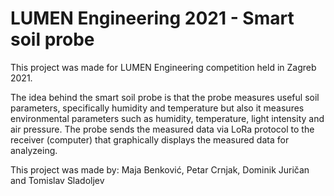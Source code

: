 # LUMEN Engineering 2021 - Smart soil probe

This project was made for LUMEN Engineering competition held in Zagreb 2021.

The idea behind the smart soil probe is that the probe measures useful soil parameters, specifically
humidity and temperature but also it measures environmental parameters such as humidity,
temperature, light intensity and air pressure. The probe sends the measured data via LoRa
protocol to the receiver (computer) that graphically displays the measured data for analyzeing.

This project was made by: 
Maja Benković, 
Petar Crnjak, 
Dominik Juričan and
Tomislav Sladoljev
